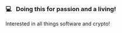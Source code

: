 
### 💻 &nbsp;  Doing this for passion and a living!
Interested in all things software and crypto!
<br>
